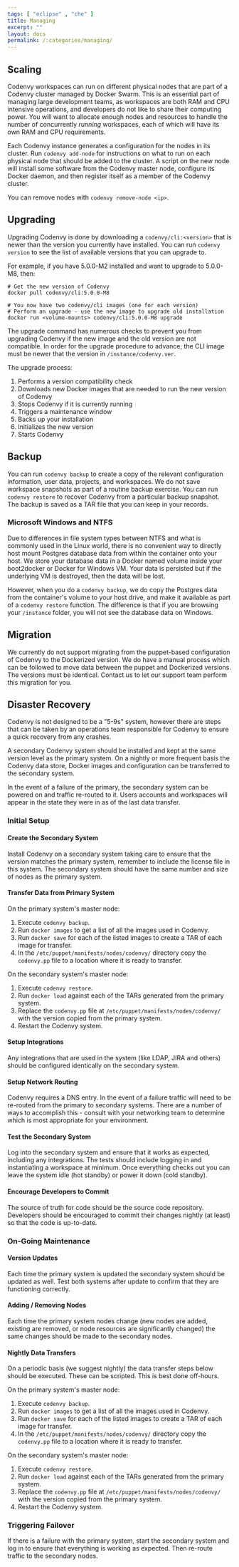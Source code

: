 ```yaml
---
tags: [ "eclipse" , "che" ]
title: Managing
excerpt: ""
layout: docs
permalink: /:categories/managing/
---
```

## Scaling
Codenvy workspaces can run on different physical nodes that are part of a Codenvy cluster managed by Docker Swarm. This is an essential part of managing large development teams, as workspaces are both RAM and CPU intensive operations, and developers do not like to share their computing power. You will want to allocate enough nodes and resources to handle the number of concurrently *running* workspaces, each of which will have its own RAM and CPU requirements.

Each Codenvy instance generates a configuration for the nodes in its cluster. Run `codenvy add-node` for instructions on what to run on each physical node that should be added to the cluster. A script on the new node will install some software from the Codenvy master node, configure its Docker daemon, and then register itself as a member of the Codenvy cluster.

You can remove nodes with `codenvy remove-node <ip>`.

## Upgrading
Upgrading Codenvy is done by downloading a `codenvy/cli:<version>` that is newer than the version you currently have installed. You can run `codenvy version` to see the list of available versions that you can upgrade to.

For example, if you have 5.0.0-M2 installed and want to upgrade to 5.0.0-M8, then:
```
# Get the new version of Codenvy
docker pull codenvy/cli:5.0.0-M8

# You now have two codenvy/cli images (one for each version)
# Perform an upgrade - use the new image to upgrade old installation
docker run <volume-mounts> codenvy/cli:5.0.0-M8 upgrade
```

The upgrade command has numerous checks to prevent you from upgrading Codenvy if the new image and the old version are not compatible. In order for the upgrade procedure to advance, the CLI image must be newer that the version in `/instance/codenvy.ver`.

The upgrade process:
1. Performs a version compatibility check
2. Downloads new Docker images that are needed to run the new version of Codenvy
3. Stops Codenvy if it is currently running
4. Triggers a maintenance window
5. Backs up your installation
6. Initializes the new version
7. Starts Codenvy

## Backup
You can run `codenvy backup` to create a copy of the relevant configuration information, user data, projects, and workspaces. We do not save workspace snapshots as part of a routine backup exercise. You can run `codenvy restore` to recover Codenvy from a particular backup snapshot. The backup is saved as a TAR file that you can keep in your records.

### Microsoft Windows and NTFS
Due to differences in file system types between NTFS and what is commonly used in the Linux world, there is no convenient way to directly host mount Postgres database data from within the container onto your host. We store your database data in a Docker named volume inside your boot2docker or Docker for Windows VM. Your data is persisted but if the underlying VM is destroyed, then the data will be lost.

However, when you do a `codenvy backup`, we do copy the Postgres data from the container's volume to your host drive, and make it available as part of a `codenvy restore` function. The difference is that if you are browsing your `/instance` folder, you will not see the database data on Windows.

## Migration
We currently do not support migrating from the puppet-based configuration of Codenvy to the Dockerized version. We do have a manual process which can be followed to move data between the puppet and Dockerized versions. The versions must be identical. Contact us to let our support team perform this migration for you.

## Disaster Recovery
Codenvy is not designed to be a "5-9s" system, however there are steps that can be taken by an operations team responsible for Codenvy to ensure a quick recovery from any crashes.

A secondary Codenvy system should be installed and kept at the same version level as the primary system. On a nightly or more frequent basis the Codenvy data store, Docker images and configuration can be transferred to the secondary system.

In the event of a failure of the primary, the secondary system can be powered on and traffic re-routed to it. Users accounts and workspaces will appear in the state they were in as of the last data transfer.  

### Initial Setup
#### Create the Secondary System
Install Codenvy on a secondary system taking care to ensure that the version matches the primary system, remember to include the license file in this system. The secondary system should have the same number and size of nodes as the primary system.

#### Transfer Data from Primary System
On the primary system's master node:

1. Execute `codenvy backup`.
2. Run `docker images` to get a list of all the images used in Codenvy.
3. Run `docker save` for each of the listed images to create a TAR of each image for transfer.
4. In the `/etc/puppet/manifests/nodes/codenvy/` directory copy the `codenvy.pp` file to a location where it is ready to transfer.

On the secondary system's master node:

1. Execute `codenvy restore`.
2. Run `docker load` against each of the TARs generated from the primary system.
3. Replace the `codenvy.pp` file at `/etc/puppet/manifests/nodes/codenvy/` with the version copied from the primary system.
4. Restart the Codenvy system.

#### Setup Integrations
Any integrations that are used in the system (like LDAP, JIRA and others) should be configured identically on the secondary system.

#### Setup Network Routing
Codenvy requires a DNS entry. In the event of a failure traffic will need to be re-routed from the primary to secondary systems. There are a number of ways to accomplish this - consult with your networking team to determine which is most appropriate for your environment.

#### Test the Secondary System
Log into the secondary system and ensure that it works as expected, including any integrations. The tests should include logging in and instantiating a workspace at minimum. Once everything checks out you can leave the system idle (hot standby) or power it down (cold standby).

#### Encourage Developers to Commit
The source of truth for code should be the source code repository. Developers should be encouraged to commit their changes nightly (at least) so that the code is up-to-date.

### On-Going Maintenance
#### Version Updates
Each time the primary system is updated the secondary system should be updated as well.  Test both systems after update to confirm that they are functioning correctly.

#### Adding / Removing Nodes
Each time the primary system nodes change (new nodes are added, existing are removed, or node resources are significantly changed) the same changes should be made to the secondary nodes.

#### Nightly Data Transfers
On a periodic basis (we suggest nightly) the data transfer steps below should be executed. These can be scripted.  This is best done off-hours.

On the primary system's master node:

1. Execute `codenvy backup`.
2. Run `docker images` to get a list of all the images used in Codenvy.
3. Run `docker save` for each of the listed images to create a TAR of each image for transfer.
4. In the `/etc/puppet/manifests/nodes/codenvy/` directory copy the `codenvy.pp` file to a location where it is ready to transfer.

On the secondary system's master node:

1. Execute `codenvy restore`.
2. Run `docker load` against each of the TARs generated from the primary system.
3. Replace the `codenvy.pp` file at `/etc/puppet/manifests/nodes/codenvy/` with the version copied from the primary system.
4. Restart the Codenvy system.

### Triggering Failover
If there is a failure with the primary system, start the secondary system and log in to ensure that everything is working as expected. Then re-route traffic to the secondary nodes.
